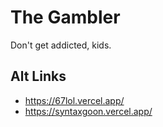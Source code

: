 # The Gambler
Don't get addicted, kids.
## Alt Links
- https://67lol.vercel.app/
- https://syntaxgoon.vercel.app/
